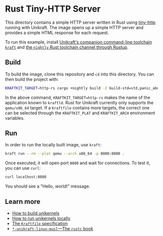 # Rust Tiny-HTTP Server

This directory contains a simple HTTP server written in Rust using [tiny-http](https://github.com/tiny-http/tiny-http) running with Unikraft.
The image opens up a simple HTTP server and provides a simple HTML response for each request.

To run this example, install [Unikraft's companion command-line toolchain `kraft`](https://unikraft.org/docs/cli) and [the `nightly` Rust toolchain channel through Rustup](https://www.rust-lang.org/tools/install).

## Build

To build the image, clone this repository and `cd` into this directory.
You can then build the project with:

```bash
KRAFTKIT_TARGET=http-rs cargo +nightly build -Z build-std=std,panic_abort --target x86_64-unikraft-linux-musl
```

In the above command, `KRAFTKIT_TARGET=http-rs` makes the name of the application known to `kraftld`.
Rust for Unikraft currently only supports the `qemu/x86_64` target.
If a `Kraftfile` contains more targets, the correct one can be selected through the `KRAFTKIT_PLAT` and `KRAFTKIT_ARCH` environment variables.

## Run

In order to run the locally built image, use `kraft`:

```bash
kraft run --rm --plat qemu --arch x86_64 -p 8080:8080 .
```

Once executed, it will open port `8080` and wait for connections.
To test it, you can use `curl`:

```bash
curl localhost:8080
```

You should see a "Hello, world!" message.

## Learn more

- [How to build unikernels](https://unikraft.org/docs/cli/building)
- [How to run unikernels locally](https://unikraft.org/docs/cli/running)
- [The `Kraftfile` specification](https://unikraft.org/docs/cli/reference/kraftfile/latest)
- [`*-unikraft-linux-musl`—The `rustc` book](https://doc.rust-lang.org/rustc/platform-support/unikraft-linux-musl.html)
